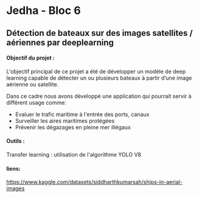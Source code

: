# Jedha - Bloc 6

## Détection de bateaux sur des images satellites / aériennes par deeplearning 

#### Objectif du projet :

L'objectif principal de ce projet a été de développer un modèle de deep learning capable de détecter un ou plusieurs bateaux à partir d’une image aérienne ou satellite.

Dans ce cadre nous avons développé une application qui pourrait servir à différent usage comme: 


- Evaluer le trafic maritime à l'entrée des ports, canaux
- Surveiller les aires maritimes protégées
- Prévenir les dégazages en pleine mer illégaux

#### Outils :

Transfer learning : utilisation de l'algorithme YOLO V8

#### liens: 
https://www.kaggle.com/datasets/siddharthkumarsah/ships-in-aerial-images


